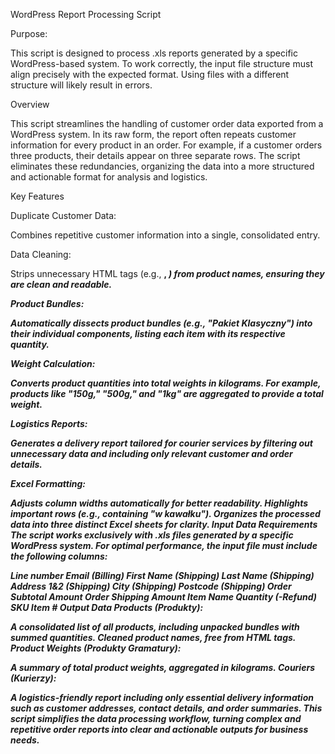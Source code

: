 WordPress Report Processing Script


Purpose:

This script is designed to process .xls reports generated by a specific WordPress-based system. To work correctly, the input file structure must align precisely with the expected format. Using files with a different structure will likely result in errors.

Overview

This script streamlines the handling of customer order data exported from a WordPress system. In its raw form, the report often repeats customer information for every product in an order. For example, if a customer orders three products, their details appear on three separate rows. The script eliminates these redundancies, organizing the data into a more structured and actionable format for analysis and logistics.

Key Features

Duplicate Customer Data:

  Combines repetitive customer information into a single, consolidated entry.

Data Cleaning:

  Strips unnecessary HTML tags (e.g., <b>, <i>) from product names, ensuring they are clean and readable.

Product Bundles:

  Automatically dissects product bundles (e.g., "Pakiet Klasyczny") into their individual components, listing each item with its respective quantity.

Weight Calculation:

  Converts product quantities into total weights in kilograms. For example, products like "150g," "500g," and "1kg" are aggregated to provide a total weight.

Logistics Reports:

  Generates a delivery report tailored for courier services by filtering out unnecessary data and including only relevant customer and order details.

Excel Formatting:

  Adjusts column widths automatically for better readability.
  Highlights important rows (e.g., containing "w kawałku").
  Organizes the processed data into three distinct Excel sheets for clarity.
  Input Data Requirements
  The script works exclusively with .xls files generated by a specific WordPress system. For optimal performance, the input file must include the following columns:

  Line number
  Email (Billing)
  First Name (Shipping)
  Last Name (Shipping)
  Address 1&2 (Shipping)
  City (Shipping)
  Postcode (Shipping)
  Order Subtotal Amount
  Order Shipping Amount
  Item Name
  Quantity (-Refund)
  SKU
  Item #
  Output Data
  Products (Produkty):

  A consolidated list of all products, including unpacked bundles with summed quantities.
  Cleaned product names, free from HTML tags.
  Product Weights (Produkty Gramatury):
  
  A summary of total product weights, aggregated in kilograms.
  Couriers (Kurierzy):
  
  A logistics-friendly report including only essential delivery information such as customer addresses, contact details, and order summaries.
  This script simplifies the data processing workflow, turning complex and repetitive order reports into clear and actionable outputs for business needs.
